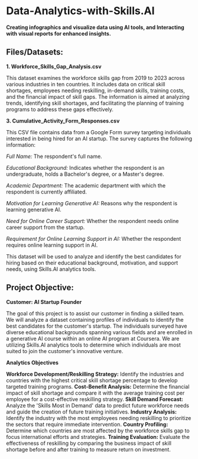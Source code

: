 # Data-Analytics-with-Skills.AI
**Creating infographics and visualize data using AI tools, and Interacting with visual reports for enhanced insights.**


## Files/Datasets: ##

**1. Workforce_Skills_Gap_Analysis.csv**
   
This dataset examines the workforce skills gap from 2019 to 2023 across various industries in ten countries. It includes data on critical skill shortages, employees needing reskilling, in-demand skills, training costs, and the financial impact of skill gaps. The information is aimed at analyzing trends, identifying skill shortages, and facilitating the planning of training programs to address these gaps effectively. 

**3. Cumulative_Activity_Form_Responses.csv**
   
This CSV file contains data from a Google Form survey targeting individuals interested in being hired for an AI startup. The survey captures the following information:

*Full Name:* The respondent's full name.

*Educational Background:* Indicates whether the respondent is an undergraduate, holds a Bachelor's degree, or a Master's degree.

*Academic Department:* The academic department with which the respondent is currently affiliated.

*Motivation for Learning Generative AI:* Reasons why the respondent is learning generative AI.

*Need for Online Career Support:* Whether the respondent needs online career support from the startup.

*Requirement for Online Learning Support in AI:* Whether the respondent requires online learning support in AI.

This dataset will be used to analyze and identify the best candidates for hiring based on their educational background, motivation, and support needs, using Skills.AI analytics tools.


## Project Objective: ##
**Customer: AI Startup Founder**

The goal of this project is to assist our customer in finding a skilled team. 
We will analyze a dataset containing profiles of individuals to identify the best candidates for the customer's startup. 
The individuals surveyed have diverse educational backgrounds spanning various fields and are enrolled in a generative AI course within an online AI program at Coursera. 
We are utilizing Skills.AI analytics tools to determine which individuals are most suited to join the customer's innovative venture.

**Analytics Objectives**

**Workforce Development/Reskilling Strategy:** Identify the industries and countries with the highest critical skill shortage percentage to develop targeted training programs.
**Cost-Benefit Analysis:** Determine the financial impact of skill shortage and compare it with the average training cost per employee for a cost-effective reskilling strategy.
**Skill Demand Forecast:** Analyze the 'Skills Most in Demand' data to predict future workforce needs and guide the creation of future training initiatives.
**Industry Analysis:** Identify the industry with the most employees needing reskilling to prioritize the sectors that require immediate intervention.
**Country Profiling:** Determine which countries are most affected by the workforce skills gap to focus international efforts and strategies.
**Training Evaluation:** Evaluate the effectiveness of reskilling by comparing the business impact of skill shortage before and after training to measure return on investment.

